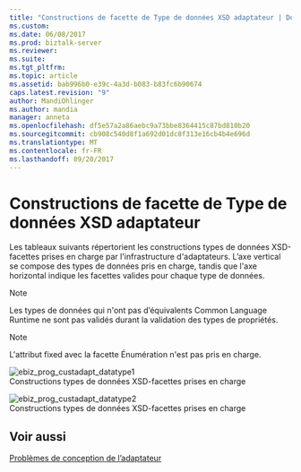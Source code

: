 ```yaml
---
title: "Constructions de facette de Type de données XSD adaptateur | Documents Microsoft"
ms.custom: 
ms.date: 06/08/2017
ms.prod: biztalk-server
ms.reviewer: 
ms.suite: 
ms.tgt_pltfrm: 
ms.topic: article
ms.assetid: bab996b0-e39c-4a3d-b083-b83fc6b90674
caps.latest.revision: "9"
author: MandiOhlinger
ms.author: mandia
manager: anneta
ms.openlocfilehash: df5e57a2a86aebc9a73bbe8364415c87bd810b20
ms.sourcegitcommit: cb908c540d8f1a692d01dc8f313e16cb4b4e696d
ms.translationtype: MT
ms.contentlocale: fr-FR
ms.lasthandoff: 09/20/2017
---
```

# <a name="adapter-xsd-data-type-facet-constructs"></a>Constructions de facette de Type de données XSD adaptateur
Les tableaux suivants répertorient les constructions types de données XSD-facettes prises en charge par l'infrastructure d'adaptateurs. L’axe vertical se compose des types de données pris en charge, tandis que l'axe horizontal indique les facettes valides pour chaque type de données.  
  
> [!NOTE]
>  Les types de données qui n'ont pas d’équivalents Common Language Runtime ne sont pas validés durant la validation des types de propriétés.  
  
> [!NOTE]
>  L'attribut fixed avec la facette Énumération n'est pas pris en charge.  
  
 ![](../core/media/ebiz-prog-custadapt-datatype1.gif "ebiz_prog_custadapt_datatype1")  
Constructions types de données XSD-facettes prises en charge  
  
 ![](../core/media/ebiz-prog-custadapt-datatype2.gif "ebiz_prog_custadapt_datatype2")  
Constructions types de données XSD-facettes prises en charge  
  
## <a name="see-also"></a>Voir aussi  
 [Problèmes de conception de l’adaptateur](../core/adapter-design-issues.md)